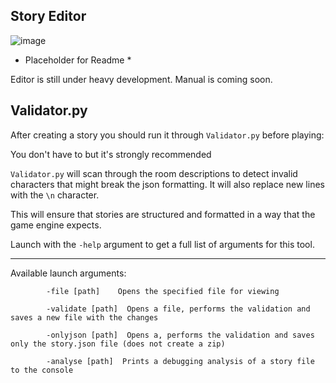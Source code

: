 ## Story Editor

![image](https://github.com/ViciousSquid/Adventure/assets/161540961/e6e581c9-b6e2-4cea-b92e-5ef45acff7ba)

*  Placeholder for Readme  *

  Editor is still under heavy development. Manual is coming soon.

## Validator.py

After creating a story you should run it through `Validator.py` before playing:

You don't have to but it's strongly recommended 

`Validator.py` will scan through the room descriptions to detect invalid characters that might break the json formatting. It will also replace new lines with the `\n` character. 

This will ensure that stories are structured and formatted in a way that the game engine expects.

Launch with the `-help` argument to get a full list of arguments for this tool.

----------

Available launch arguments:

            -file [path]    Opens the specified file for viewing
            
            -validate [path]  Opens a file, performs the validation and saves a new file with the changes
            
            -onlyjson [path]  Opens a, performs the validation and saves only the story.json file (does not create a zip)
            
            -analyse [path]  Prints a debugging analysis of a story file to the console
